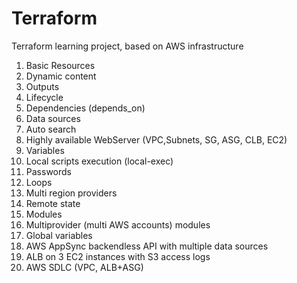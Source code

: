 # Terraform

Terraform learning project, based on AWS infrastructure

1. Basic Resources
2. Dynamic content 
3. Outputs
4. Lifecycle
5. Dependencies (depends_on)
6. Data sources
7. Auto search
8. Highly available WebServer (VPC,Subnets, SG, ASG, CLB, EC2)
9. Variables
10. Local scripts execution (local-exec)
11. Passwords
12. Loops
13. Multi region providers
14. Remote state
15. Modules
16. Multiprovider (multi AWS accounts) modules
17. Global variables
18. AWS AppSync backendless API with multiple data sources
19. ALB on 3 EC2 instances with S3 access logs
20. AWS SDLC (VPC, ALB+ASG)
